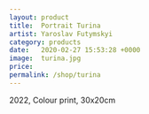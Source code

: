 ```yaml
---
layout: product
title:  Portrait Turina
artist: Yaroslav Futymskyi
category: products
date:   2020-02-27 15:53:28 +0000
image:  turina.jpg
price:
permalink: /shop/turina
---
```

2022, Colour print, 30x20cm
